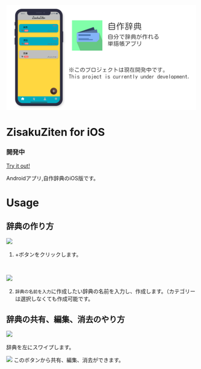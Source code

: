 ![LOGO](https://github.com/hirossan4049/ZisakuZiten-ios/blob/master/imgs/head.png)

# ZisakuZiten for iOS
### 開発中

[Try it out!](https://appetize.io/embed/0998my60qnq653rbn9h35adb0w?device=iphone6s&scale=100&orientation=portrait&osVersion=13.3)

Androidアプリ,自作辞典のiOS版です。


# Usage

## 辞典の作り方
![](https://i.imgur.com/YMFrjGH.png)
1. +ボタンをクリックします。
<br>

![](https://i.imgur.com/PWm2sbz.png)

2. `辞典の名前を入力`に作成したい辞典の名前を入力し、作成します。（カテゴリーは選択しなくても作成可能です。

## 辞典の共有、編集、消去のやり方
![](https://i.imgur.com/CSy7L41.png)

辞典を左にスワイプします。

![](https://i.imgur.com/hBKPigX.png)
このボタンから共有、編集、消去ができます。
## 
